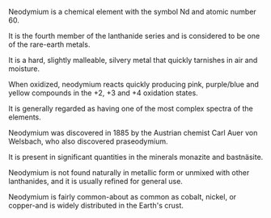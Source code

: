 ﻿Neodymium is a chemical element with the symbol Nd and atomic number 60.

It is the fourth member of the lanthanide series and is considered to be one of the rare-earth metals.

It is a hard, slightly malleable, silvery metal that quickly tarnishes in air and moisture.

When oxidized, neodymium reacts quickly producing pink, purple/blue and yellow compounds in the +2, +3 and +4 oxidation states.

It is generally regarded as having one of the most complex spectra of the elements.

Neodymium was discovered in 1885 by the Austrian chemist Carl Auer von Welsbach, who also discovered praseodymium.

It is present in significant quantities in the minerals monazite and bastnäsite.

Neodymium is not found naturally in metallic form or unmixed with other lanthanides, and it is usually refined for general use.

Neodymium is fairly common-about as common as cobalt, nickel, or copper-and is widely distributed in the Earth's crust.
